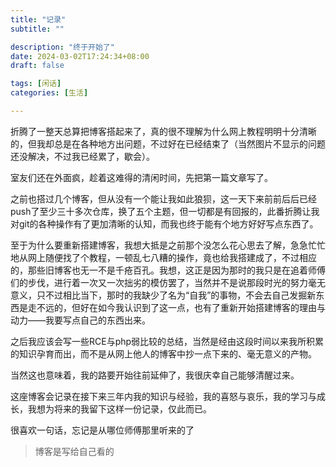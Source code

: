 ```yaml
---
title: "记录"
subtitle: ""

description: "终于开始了"
date: 2024-03-02T17:24:34+08:00
draft: false

tags: [闲话]
categories: [生活]

---
```


折腾了一整天总算把博客搭起来了，真的很不理解为什么网上教程明明十分清晰的，但我却总是在各种地方出问题，不过好在已经结束了（当然图片不显示的问题还没解决，不过我已经累了，歇会）。

室友们还在外面疯，趁着这难得的清闲时间，先把第一篇文章写了。

之前也搭过几个博客，但从没有一个能让我如此狼狈，这一天下来前前后后已经push了至少三十多次仓库，换了五个主题，但一切都是有回报的，此番折腾让我对git的各种操作有了更加清晰的认知，而我也终于能有个地方好好写点东西了。

至于为什么要重新搭建博客，我想大抵是之前那个没怎么花心思去了解，急急忙忙地从网上随便找了个教程，一顿乱七八糟的操作，竟也给我搭建成了，不过相应的，那些旧博客也无一不是千疮百孔。我想，这正是因为那时的我只是在追着师傅们的步伐，进行着一次又一次拙劣的模仿罢了，当然并不是说那段时光的努力毫无意义，只不过相比当下，那时的我缺少了名为“自我”的事物，不会去自己发掘新东西是走不远的，但好在如今我认识到了这一点，也有了重新开始搭建博客的理由与动力——我要写点自己的东西出来。

之后我应该会写一些RCE与php弱比较的总结，当然是经由这段时间以来我所积累的知识孕育而出，而不是从网上他人的博客中抄一点下来的、毫无意义的产物。

当然这也意味着，我的路要开始往前延伸了，我很庆幸自己能够清醒过来。

这座博客会记录在接下来三年内我的知识与经验，我的喜怒与哀乐，我的学习与成长，我想为将来的我留下这样一份记录，仅此而已。

很喜欢一句话，忘记是从哪位师傅那里听来的了

> 博客是写给自己看的